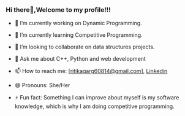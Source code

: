 ### Hi there👋,Welcome to my profile!!!


- 🔭 I’m currently working on Dynamic Programming.
- 🌱 I’m currently learning Competitive Programming.
- 👯 I’m looking to collaborate on data structures projects.

- 💬 Ask me about C++, Python and web development
- 📫 How to reach me: [ritikagarg60814@gmail.com], [Linkedin](https://www.linkedin.com/in/ritika-garg-b39270194/)
- 😄 Pronouns: She/Her
- ⚡ Fun fact: Something I can improve about myself is my software knowledge, which is why I am doing competitive programming.

